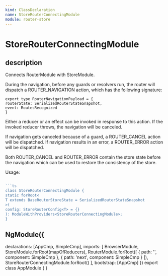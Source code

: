 ```yaml
---
kind: ClassDeclaration
name: StoreRouterConnectingModule
module: router-store
---
```


# StoreRouterConnectingModule

## description

Connects RouterModule with StoreModule.

During the navigation, before any guards or resolvers run, the router will dispatch
a ROUTER_NAVIGATION action, which has the following signature:

```
export type RouterNavigationPayload = {
routerState: SerializedRouterStateSnapshot,
event: RoutesRecognized
}
```

Either a reducer or an effect can be invoked in response to this action.
If the invoked reducer throws, the navigation will be canceled.

If navigation gets canceled because of a guard, a ROUTER_CANCEL action will be
dispatched. If navigation results in an error, a ROUTER_ERROR action will be dispatched.

Both ROUTER_CANCEL and ROUTER_ERROR contain the store state before the navigation
which can be used to restore the consistency of the store.

Usage:

````typescript

```ts
class StoreRouterConnectingModule {
static forRoot<
T extends BaseRouterStoreState = SerializedRouterStateSnapshot
>(
config: StoreRouterConfig<T> = {}
): ModuleWithProviders<StoreRouterConnectingModule>;
}
````

## NgModule({

declarations: [AppCmp, SimpleCmp],
imports: [
BrowserModule,
StoreModule.forRoot(mapOfReducers),
RouterModule.forRoot([
{ path: '', component: SimpleCmp },
{ path: 'next', component: SimpleCmp }
]),
StoreRouterConnectingModule.forRoot()
],
bootstrap: [AppCmp]
})
export class AppModule {
}

```

```
